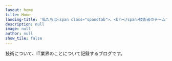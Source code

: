 ```yaml
---
layout: home
title: Home
landing-title: '私たちは<span class="spandtab">、<br></span>技術者のチームです。'
description: null
image: null
author: null
show_tile: false
---
```


技術について、IT業界のことについて記録するブログです。

